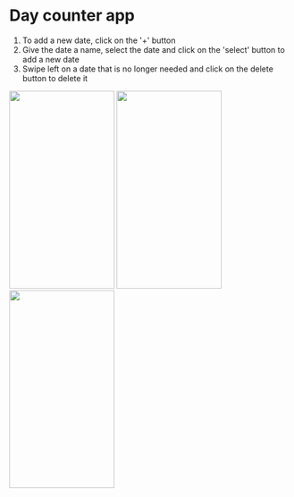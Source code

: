 # Day counter app

1. To add a new date, click on the '+' button
2. Give the date a name, select the date and click on the 'select' button to add a new date
3. Swipe left on a date that is no longer needed and click on the delete button to delete it

<img src="https://i.imgur.com/lEoNmVn.png" width="188" height="354"> <img src="https://i.imgur.com/iynD9SZ.png" width="188" height="354"> <img src="https://i.imgur.com/DfyRaVk.png" width="188" height="354">